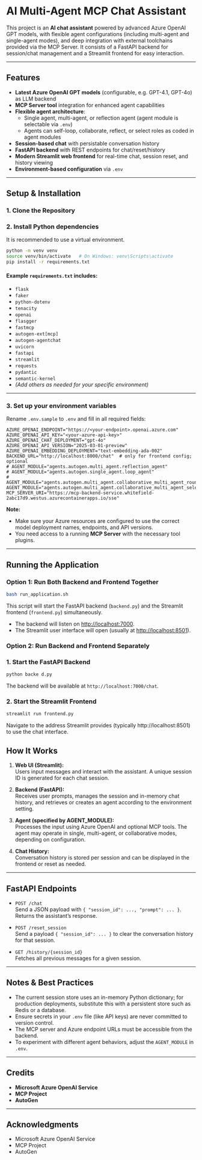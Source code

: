 # AI Multi-Agent MCP Chat Assistant  
  
This project is an **AI chat assistant** powered by advanced Azure OpenAI GPT models, with flexible agent configurations (including multi-agent and single-agent modes), and deep integration with external toolchains provided via the MCP Server. It consists of a FastAPI backend for session/chat management and a Streamlit frontend for easy interaction.  
  
---  
  
## Features  
- **Latest Azure OpenAI GPT models** (configurable, e.g. GPT-4.1, GPT-4o) as LLM backend  
- **MCP Server tool** integration for enhanced agent capabilities  
- **Flexible agent architecture**:  
  - Single agent, multi-agent, or reflection agent (agent module is selectable via `.env`)  
  - Agents can self-loop, collaborate, reflect, or select roles as coded in agent modules  
- **Session-based chat** with persistable conversation history  
- **FastAPI backend** with REST endpoints for chat/reset/history  
- **Modern Streamlit web frontend** for real-time chat, session reset, and history viewing  
- **Environment-based configuration** via `.env`  
  
---  
  
    
## Setup & Installation  
  

  
### 1. Clone the Repository  
  
### 2. Install Python dependencies  
  
It is recommended to use a virtual environment.  
  
```bash  
python -m venv venv  
source venv/bin/activate   # On Windows: venv\Scripts\activate  
pip install -r requirements.txt  

```

#### Example `requirements.txt` includes:  
  
- `flask`  
- `faker`  
- `python-dotenv`  
- `tenacity`  
- `openai`  
- `flasgger`  
- `fastmcp`  
- `autogen-ext[mcp]`  
- `autogen-agentchat`  
- `uvicorn`  
- `fastapi`  
- `streamlit`  
- `requests`  
- `pydantic`  
- `semantic-kernel`
- *(Add others as needed for your specific environment)*  
  
---  
  
### 3. Set up your environment variables  
  
Rename `.env.sample` to `.env` and fill in all required fields:  
  
```env  
AZURE_OPENAI_ENDPOINT="https://<your-endpoint>.openai.azure.com"  
AZURE_OPENAI_API_KEY="<your-azure-api-key>"  
AZURE_OPENAI_CHAT_DEPLOYMENT="gpt-4o"  
AZURE_OPENAI_API_VERSION="2025-03-01-preview"  
AZURE_OPENAI_EMBEDDING_DEPLOYMENT="text-embedding-ada-002"  
BACKEND_URL="http://localhost:8000/chat"  # only for frontend config; optional  
# AGENT_MODULE="agents.autogen.multi_agent.reflection_agent"
# AGENT_MODULE="agents.autogen.single_agent.loop_agent"
# AGENT_MODULE="agents.autogen.multi_agent.collaborative_multi_agent_round_robin"
AGENT_MODULE="agents.autogen.multi_agent.collaborative_multi_agent_selector_group"
MCP_SERVER_URI="https://mcp-backend-service.whitefield-2abc17d9.westus.azurecontainerapps.io/sse"

```
**Note:**    
- Make sure your Azure resources are configured to use the correct model deployment names, endpoints, and API versions.  
- You need access to a running **MCP Server** with the necessary tool plugins.  
  
---  
  
## Running the Application  
  
### Option 1: Run Both Backend and Frontend Together  
  
```bash  
bash run_application.sh  
```
This script will start the FastAPI backend (`backend.py`) and the Streamlit frontend (`frontend.py`) simultaneously.  
  
- The backend will listen on [http://localhost:7000](http://localhost:7000).  
- The Streamlit user interface will open (usually at [http://localhost:8501](http://localhost:8501)).  
### Option 2: Run Backend and Frontend Separately

### 1. Start the FastAPI Backend  
  
```bash  
python backe d.py  
```
The backend will be available at `http://localhost:7000/chat`.  
  
### 2. Start the Streamlit Frontend  
  
```bash  
streamlit run frontend.py  
```
Navigate to the address Streamlit provides (typically http://localhost:8501) to use the chat interface.  
  
## How It Works  
  
1. **Web UI (Streamlit):**    
   Users input messages and interact with the assistant. A unique session ID is generated for each chat session.  
  
2. **Backend (FastAPI):**    
   Receives user prompts, manages the session and in-memory chat history, and retrieves or creates an agent according to the environment setting.  
  
3. **Agent (specified by AGENT_MODULE):**    
   Processes the input using Azure OpenAI and optional MCP tools. The agent may operate in single, multi-agent, or collaborative modes, depending on configuration.  
  
4. **Chat History:**    
   Conversation history is stored per session and can be displayed in the frontend or reset as needed.  
  
---  
  
## FastAPI Endpoints  
  
- `POST /chat`    
  Send a JSON payload with `{ "session_id": ..., "prompt": ... }`. Returns the assistant’s response.  
  
- `POST /reset_session`    
  Send a payload `{ "session_id": ... }` to clear the conversation history for that session.  
  
- `GET /history/{session_id}`    
  Fetches all previous messages for a given session.  
  
---  
  
## Notes & Best Practices  
  
- The current session store uses an in-memory Python dictionary; for production deployments, substitute this with a persistent store such as Redis or a database.  
- Ensure secrets in your `.env` file (like API keys) are never committed to version control.  
- The MCP server and Azure endpoint URLs must be accessible from the backend.  
- To experiment with different agent behaviors, adjust the `AGENT_MODULE` in `.env`.  
  
---  
  
## Credits  
  
- **Microsoft Azure OpenAI Service**  
- **MCP Project**  
- **AutoGen**  
    
  
---    
## Acknowledgments  
  
- Microsoft Azure OpenAI Service    
- MCP Project    
- AutoGen    
